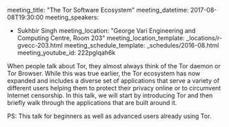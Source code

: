 meeting_title: "The Tor Software Ecosystem"
meeting_datetime: 2017-08-08T19:30:00
meeting_speakers:
- Sukhbir Singh
meeting_location: "George Vari Engineering and Computing Centre, Room 203"
meeting_location_template: _locations/r-gvecc-203.html
meeting_schedule_template: _schedules/2016-08.html
meeting_youtube_id: 222pgIqah6k

When people talk about Tor, they almost always think of the Tor daemon or Tor Browser. While this was true earlier, the Tor ecosystem has now expanded and includes a diverse set of applications that serve a variety of different users helping them to protect their privacy online or to circumvent Internet censorship. In this talk, we will start by introducing Tor and then briefly walk through the applications that are built around it.

PS: This talk for beginners as well as advanced users already using Tor.
